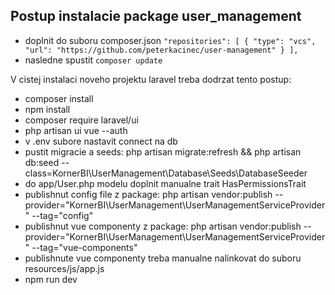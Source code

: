 ## Postup instalacie package user_management

- doplnit do suboru composer.json
`
"repositories": [
    {
        "type": "vcs",
        "url": "https://github.com/peterkacinec/user-management"
    }
],
`
- nasledne spustit `composer update`

V cistej instalaci noveho projektu laravel treba dodrzat tento postup:

- composer install
- npm install
- composer require laravel/ui
- php artisan ui vue --auth
- v .env subore nastavit connect na db
- pustit migracie a seeds:  php artisan migrate:refresh && php artisan db:seed --class=KornerBI\\UserManagement\\Database\\Seeds\\DatabaseSeeder
- do app/User.php modelu doplnit manualne trait HasPermissionsTrait
- publishnut config file z package: php artisan vendor:publish --provider="KornerBI\UserManagement\UserManagementServiceProvider" --tag="config"
- publishnut vue componenty z package: php artisan vendor:publish --provider="KornerBI\UserManagement\UserManagementServiceProvider" --tag="vue-components"
- publishnute vue componenty treba manualne nalinkovat do suboru resources/js/app.js
- npm run dev
